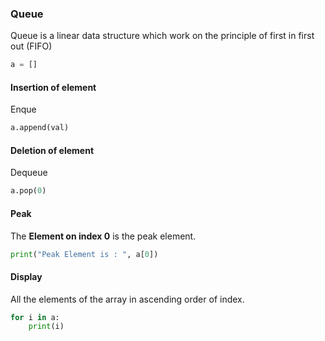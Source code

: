 ### Queue
Queue is a linear data structure which work on the principle of first in first out (FIFO)
```python 3
a = []
```

#### Insertion of element
Enque
```python 3
a.append(val)
```

#### Deletion of element
Dequeue
```python 3
a.pop(0)
```

#### Peak
The **Element on index 0** is the peak element.
```python 3
print("Peak Element is : ", a[0])
```

#### Display
All the elements of the array in ascending order of index.
```python 3
for i in a:
	print(i)
```

